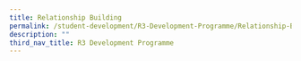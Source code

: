 ```yaml
---
title: Relationship Building
permalink: /student-development/R3-Development-Programme/Relationship-Building/
description: ""
third_nav_title: R3 Development Programme
---
```

